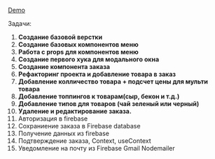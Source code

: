 [Demo](https://shmykovandrey.github.io/burger-shop/)

Задачи:
1. __Создание базовой верстки__
2. __Создание базовых компонентов меню__
3. __Работа с props для компонентов меню__
4. __Создание первого хука для модального окна__
5. __Создание компонента заказа__
6. __Рефакторинг проекта и добавление товара в заказ__
7. __Добавление колличество товара + подсчет цены для мульти товара__
8. __Добавление топпингов к товарам(сыр, бекон и т.д.)__
9. __Добавление типов для товаров (чай зеленый или черный)__
10. __Удаление и редактирование заказа.__
11. Авторизация в firebase
12. Сохраниение заказа в Firebase database
13. Получение данных из firebase
14. Подтверждение заказа, Context, useContext
15. Уведомление на почту из Firebase Gmail Nodemailer
